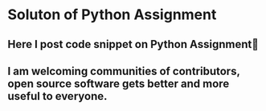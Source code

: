 # Soluton of Python Assignment
## Here I post code snippet on Python Assignment:slightly_smiling_face:	
## I am welcoming communities of contributors, open source software gets better and more useful to everyone.
